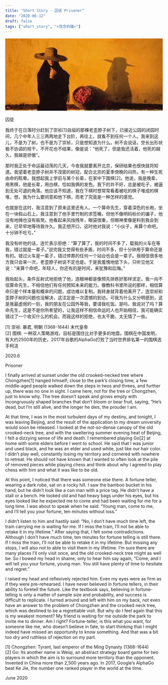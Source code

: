 ```yaml
---
title: "Short Story - 囚徒 Prisoner"
date: "2020-06-12"
draft: false
tags: ["short_story", "<信念的踵>"]
---
```

![img](./images/head.jpg)

囚徒

我终于在日落时分赶到了崇祯[1]自缢的那棵老歪脖子树下，已接近公园的闭园时间，几个中年人三三两两地走下台阶，再往上，就看不到任何一个人。我来到这儿，不是为了树，也不是为了崇祯，只是想知道为什么。树不会说话，空长出形状极不协调的枝干，不开花也不结果，像是说：“他死了，但是我还活着，他死的越久，我越是骄傲”。

那时我正处于命运最动荡的几天，今夜我就要离开北京，保研结果也很快就将知道。我望着老歪脖子树并不茂密的树冠，配合北京的夏季傍晚的闷热，有一种生死由命的眩晕。我想起我上学前与某个长辈，在家中下围棋[2]。他说，我是晚辈，用黑棋，他是长辈，用白棋，恰如我俩的发色。我下的并不好，总是被吃子，被逼到无处可退的角落。他应该不知道，我在下棋时想常常看着被吃的棋子堆成的棋堆，想，我为什么要同意和他下棋，而老了究竟是一种怎样的感觉。

也就是在这时，我注意到了原来这里还有人。一个算命先生，穿着深色的长袍，坐在一块假山石上。我注意到了他手里竹制的求签桶，但他不像明码标价的骗子，他没有地摊也没有板凳。他看起来风烛残年，眼袋很重，但眼神里像是料到我会到来，已早早地等待我许久。我正想开口，这时他对我说：“小伙子，来算个命吧，十分钟不吃亏。”

我没有听他的话，连忙表示拒绝：“算了算了，我的时间不多了，载我的火车在等我，错过就是一辈子。”说完我又觉得有些矛盾，时间不多，但十分钟用于算命还是有的。错过火车是一辈子，错过停靠的任何一个站台也会是一辈子。我相信很多地方我只会来一次，老歪脖子树说不定也是。于是我羞愧地低下头，只听见他又说：“来算个命吧，年轻人，你还有的是时间，来犹豫和后悔。”

我抬起头，条件反射式地拒绝了他，连眼神都是像预先排练好那样坚定。我一向不信算命先生，不相信他们有任何预知未来的能力。像教科书里所说的那样，相信算命只是个样本量和概率的问题，成功难以复制。我转身就背着他离开了，连崇祯和歪脖子树的问题也没解决，这注定是一次遗憾的到访。可我为什么又分明感到，这是我最虚弱的一刻，我的朋友在公园外等我，要请我吃饭。是吗，我说对了吗？算命先生，这是不是你所希望的，让我这样不相信命运的人也开始相信，我可能确实错过了一个收买什么的机会。而我这样的拒绝，也太干脆、太无情了一些。

[1] 崇祯: 暴君, 明朝 (1368-1644) 末代皇帝  
[2] 围棋: 一种双人策略游戏，目标是围住比对手更多的地盘。围棋在中国发明，有大约2500年的历史，2017年谷歌的AlphaGo打败了当时世界排名第一的围棋选手柯洁

2020.6


Prisoner

I finally arrived at sunset under the old crooked-necked tree where Chongzhen[1] hanged himself; close to the park’s closing time, a few middle-aged people walked down the steps in twos and threes, and further up, there was no one in sight. I came here, not for the tree or Chongzhen, just to know why. The tree doesn’t speak and grows empty with incongruously shaped branches that don’t bloom or bear fruit, saying, “He’s dead, but I’m still alive, and the longer he dies, the prouder I am.

At that time, I was in the most turbulent days of my destiny, and tonight, I was leaving Beijing, and the result of the application to my dream university would soon be released. I looked at the not-so-dense canopy of the old crooked-neck tree, and with the sweltering summer evening heat of Beijing, I felt a dizzying sense of life and death. I remembered playing Go[2]  at home with some elders before I went to school. He said that I was junior and used black, and he was an elder and used white, just like our hair color. I didn’t play well, constantly losing my territory and cornered with nowhere to retreat. He should not have known that I wanted to often look at the pile of removed pieces while playing chess and think about why I agreed to play chess with him and what it was like to be old.

At this point, I noticed that there was someone else there. A fortune teller, wearing a dark robe, sat on a rocky hill. I saw the bamboo bucket in his hand, but he didn’t look like a con man with a price tag. He didn’t have a stall or a bench. He looked old and had heavy bags under his eyes, but his eyes looked like he expected me to come and had been waiting for me for a long time. I was about to speak when he said: “Young man, come to me, and I’ll tell you your fortune, ten minutes without loss.”

I didn’t listen to him and hastily said: “No, I don’t have much time left, the train carrying me is waiting for me. If I miss the train, I’ll not be able to retake it in my lifetime.” After saying that, I felt some contradictions. Although I don’t have much time, ten minutes for fortune telling is still there. If I miss the train, I’ll not be able to retake it in my lifetime. But missing any stops, I will also not to able to visit them in my lifetime. I’m sure there are many places I’ll only visit once, and the old crooked-neck tree might as well be. So I bowed my head in shame, only to hear him say again, “Come, and I will tell you your fortune, young man. You still have plenty of time to hesitate and regret.”

I raised my head and reflexively rejected him. Even my eyes were as firm as if they were pre-rehearsed. I have never believed in fortune tellers, in their ability to foretell the future. Like the textbook says, believing in fortune-telling is only a matter of sample size and probability, and success is difficult to replicate. I turned around and left with him on my back, not even have an answer to the problem of Chongzhen and the crooked neck tree, which was destined to be a regrettable visit. But why do I feel again that this is my weakest moment? My friend is waiting for me outside the park to invite me to dinner. Am I right? Fortune-teller, is this what you want, for someone like me, who doesn’t believe in fate, to start thinking that I might indeed have missed an opportunity to know something. And that was a bit too dry and ruthless of rejection on my part.

[1] Chongzhen: Tyrant, last emperor of the Ming Dynasty (1368-1644)  
[2] Go: Its another name is Weiqi, an abstract strategy board game for two players in which the aim is to surround more territory than the opponent. Invented in China more than 2,500 years ago. In 2017, Google’s AlphaGo beat Ke Jie, the number one ranked player in the world at the time.  

June 2020
